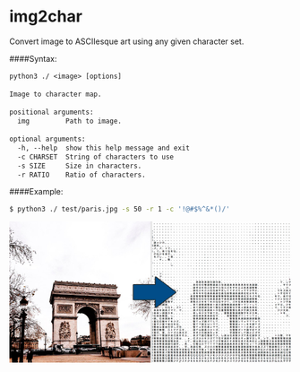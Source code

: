# img2char
Convert image to ASCIIesque art using any given character set.

####Syntax:
```
python3 ./ <image> [options]

Image to character map.

positional arguments:
  img         Path to image.

optional arguments:
  -h, --help  show this help message and exit
  -c CHARSET  String of characters to use
  -s SIZE     Size in characters.
  -r RATIO    Ratio of characters.
```
####Example:
```bash
$ python3 ./ test/paris.jpg -s 50 -r 1 -c '!@#$%^&*()/'
```

![alt-text](https://github.com/vkotek/img2char/raw/master/test/example.jpg)
